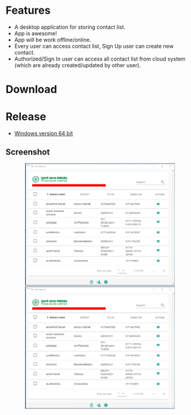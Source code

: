 # Features 
 - A desktop application for storing contact list.
 - App is awesome!
 - App will be work offline/online.
 - Every user can access contact list, Sign Up user can create new contact.
 - Authorized/Sign In user can access all contact list from cloud system (which are already created/updated by other user).
# Download
# Release
- [Windows version 64 bit](https://github.com/cmtliton/Phonebook/releases)
## Screenshot
<p align="center">
<img src="https://github.com/cmtliton/Phonebook/blob/master/1_Main.png" width="400px">
 <img src="https://github.com/cmtliton/Phonebook/blob/master/1_Main.png" width="400px">
</p>
